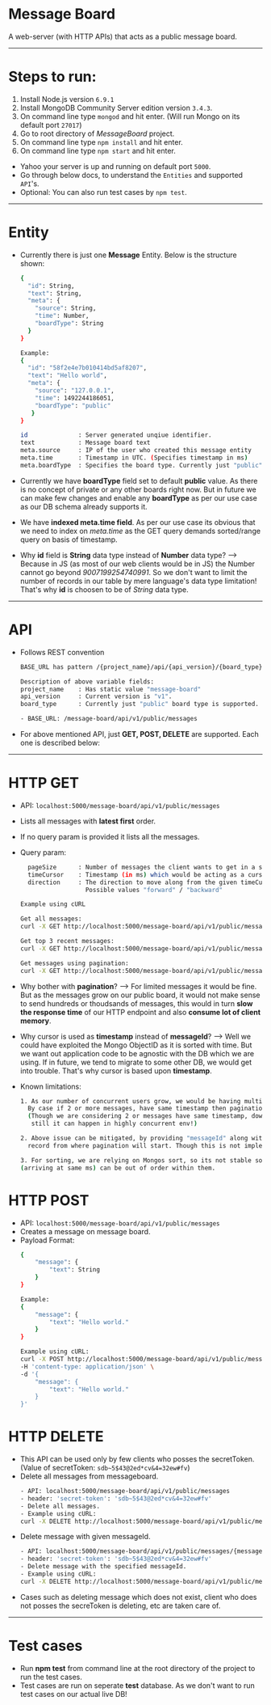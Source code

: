 # Message Board
A web-server (with HTTP APIs) that acts as a public message board.

-----
# Steps to run:
1. Install Node.js version ```6.9.1```
2. Install MongoDB Community Server edition version ```3.4.3```.
3. On command line type ```mongod``` and hit enter. (Will run Mongo on its default port ```27017```)
4. Go to root directory of *MessageBoard* project.
5. On command line type ```npm install``` and hit enter.
6. On command line type ```npm start``` and hit enter.
- Yahoo your server is up and running on default port ```5000```.
- Go through below docs, to understand the ```Entities``` and supported ```API```'s.
- Optional: You can also run test cases by ```npm test```.
-----
# Entity
- Currently there is just one **Message** Entity. Below is the structure shown:
    ```sh
    {
      "id": String,
      "text": String,
      "meta": {
        "source": String,
        "time": Number,
        "boardType": String
      }
    }
    
    Example:
    {
      "id": "58f2e4e7b010414bd5af8207",
      "text": "Hello world",
      "meta": {
        "source": "127.0.0.1",
        "time": 1492244186051,
        "boardType": "public"
       }
    }
    
    id              : Server generated unqiue identifier.        
    text            : Message board text
    meta.source     : IP of the user who created this message entity
    meta.time       : Timestamp in UTC. (Specifies timestamp in ms)
    meta.boardType  : Specifies the board type. Currently just "public" board is supported
    ```

- Currently we have **boardType** field set to default **public** value. As there is no concept of private or any other boards right now. But in future we can make few changes and enable any **boardType** as per our use case as our DB schema already supports it. 
- We have **indexed meta.time field**. As per our use case its obvious that we need to index on *meta.time* as the GET query demands sorted/range query on basis of timestamp.
- Why **id** field is **String** data type instead of **Number** data type? --> Because in JS (as most of our web clients would be in JS) the Number cannot go beyond *9007199254740991*. So we don't want to limit the number of records in our table by mere language's data type limitation! That's why **id** is choosen to be of *String* data type.

-----
# API
- Follows REST convention
    ```sh
    BASE_URL has pattern /{project_name}/api/{api_version}/{board_type}/messages
    
    Description of above variable fields:
    project_name    : Has static value "message-board"
	api_version     : Current version is "v1".
	board_type      : Currently just "public" board type is supported.
    
    - BASE_URL: /message-board/api/v1/public/messages
    ```
- For above mentioned API, just **GET, POST, DELETE** are supported. Each one is described below:

-----
# HTTP GET

- API: ```localhost:5000/message-board/api/v1/public/messages```
- Lists all messages with **latest first** order.
- If no query param is provided it lists all the messages.
- Query param:
    ```sh
      pageSize      : Number of messages the client wants to get in a single HTTP call.
      timeCursor    : Timestamp (in ms) which would be acting as a cursor.
      direction     : The direction to move along from the given timeCursor.
                      Possible values "forward" / "backward"
    ```

    ```sh
    Example using cURL
    
    Get all messages:
    curl -X GET http://localhost:5000/message-board/api/v1/public/messages
    
    Get top 3 recent messages:
    curl -X GET http://localhost:5000/message-board/api/v1/public/messages?pageSize=3
    
    Get messages using pagination:
    curl -X GET http://localhost:5000/message-board/api/v1/public/messages?pageSize=5&direction=forward&timeCursor=1492313318225
    ```
- Why bother with **pagination**? --> For limited messages it would be fine. But as the messages grow on our public board, it would not make sense to send hundreds or thoudsands of messages, this would in turn **slow the response time** of our HTTP endpoint and also **consume lot of client memory**.
- Why cursor is used as **timestamp** instead of **messageId**? --> Well we could have exploited the Mongo ObjectID as it is sorted with time. But we want out application code to be agnostic with the DB which we are using. If in future, we tend to migrate to some other DB, we would get into trouble. That's why cursor is based upon **timestamp**.
- Known limitations:
    ```sh
    1. As our number of concurrent users grow, we would be having multiple concurrent messages per second.
      By case if 2 or more messages, have same timestamp then pagination results can miss some records.
      (Though we are considering 2 or messages have same timestamp, down till milliseconds,
       still it can happen in highly concurrent env!)
    
    2. Above issue can be mitigated, by providing "messageId" along with "timeCursor" to pinpoint the exact
      record from where pagination will start. Though this is not implemented in current implmentation.
    
    3. For sorting, we are relying on Mongos sort, so its not stable sort. ie. Messages with same timestamp
    (arriving at same ms) can be out of order within them.
    ```

# HTTP POST
- API: ```localhost:5000/message-board/api/v1/public/messages```
- Creates a message on message board.
- Payload Format:
    ```sh
    {
	    "message": {
		    "text": String
	    }
    }
    
    Example:
    {
    	"message": {
    		"text": "Hello world."
    	}
    }
    
    Example using cURL:
    curl -X POST http://localhost:5000/message-board/api/v1/public/messages \
    -H 'content-type: application/json' \
    -d '{
	    "message": {
		    "text": "Hello world."
	    }
    }'
    ```

# HTTP DELETE
- This API can be used only by few clients who posses the secretToken. (Value of secretToken: ```sdb~5$43@2ed*cv&4=32ew#fv```)
- Delete all messages from messageboard.
    ```sh
    - API: localhost:5000/message-board/api/v1/public/messages
    - header: 'secret-token': 'sdb~5$43@2ed*cv&4=32ew#fv'
    - Delete all messages.
    - Example using cURL:
    curl -X DELETE http://localhost:5000/message-board/api/v1/public/messages -H 'secret-token: sdb~5$43@2ed*cv&4=32ew#fv'
    ```
- Delete message with given messageId.
    ```sh
    - API: localhost:5000/message-board/api/v1/public/messages/{messageId}
    - header: 'secret-token': 'sdb~5$43@2ed*cv&4=32ew#fv'
    - Delete message with the specified messageId.
    - Example using cURL:
    curl -X DELETE http://localhost:5000/message-board/api/v1/public/messages/58f306ae33bdb54f3b3972f2 -H 'secret-token: sdb~5$43@2ed*cv&4=32ew#fv'
    ```
- Cases such as deleting message which does not exist, client who does not posses the secreToken is deleting, etc are taken care of.

-----
# Test cases

- Run **npm test** from command line at the root directory of the project to run the test cases.
- Test cases are run on seperate **test** database. As we don't want to run test cases on our actual live DB!
